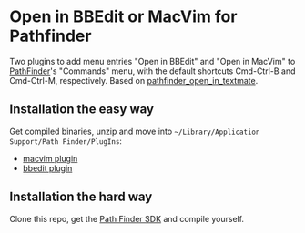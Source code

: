 # Open in BBEdit or MacVim for Pathfinder #

Two plugins to add menu entries "Open in BBEdit" and "Open in MacVim" to [PathFinder](http://www.cocoatech.com/)'s "Commands" menu,
with the default shortcuts Cmd-Ctrl-B and Cmd-Ctrl-M, respectively. Based on [pathfinder_open_in_textmate](https://github.com/orta/pathfinder_open_in_textmate).

## Installation the easy way

Get compiled binaries, unzip and move into `~/Library/Application Support/Path Finder/PlugIns`:

 -   [macvim plugin](https://github.com/downloads/danmichaelo/pathfinder_open_in_bbedit_macvim/pathfinder_open_in_macvim-1.1.zip)
 -   [bbedit plugin](https://github.com/downloads/danmichaelo/pathfinder_open_in_bbedit_macvim/pathfinder_open_in_bbedit-1.1.zip)

## Installation the hard way

Clone this repo, get the [Path Finder SDK](http://www.cocoatech.com/sdk) and compile yourself.
